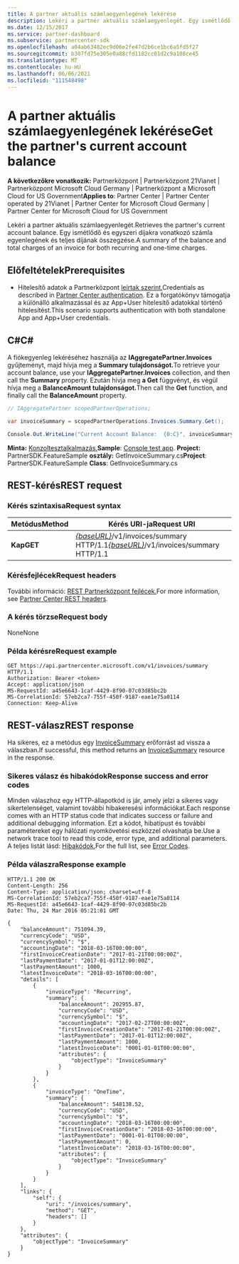```yaml
---
title: A partner aktuális számlaegyenlegének lekérése
description: Lekéri a partner aktuális számlaegyenlegét. Egy ismétlődő és egyszeri díjakra vonatkozó számla egyenlegének és teljes díjának összegzése.
ms.date: 12/15/2017
ms.service: partner-dashboard
ms.subservice: partnercenter-sdk
ms.openlocfilehash: a04ab63482ec9d06e2fe47d2b6ce1bc6a5fd5f27
ms.sourcegitcommit: b307fd75e305e0a88cfd1182cc01d2c9a108ce45
ms.translationtype: MT
ms.contentlocale: hu-HU
ms.lasthandoff: 06/06/2021
ms.locfileid: "111548498"
---
```

# <a name="get-the-partners-current-account-balance"></a><span data-ttu-id="6d808-104">A partner aktuális számlaegyenlegének lekérése</span><span class="sxs-lookup"><span data-stu-id="6d808-104">Get the partner's current account balance</span></span>

<span data-ttu-id="6d808-105">**A következőkre vonatkozik:** Partnerközpont | Partnerközpont 21Vianet | Partnerközpont Microsoft Cloud Germany | Partnerközpont a Microsoft Cloud for US Government</span><span class="sxs-lookup"><span data-stu-id="6d808-105">**Applies to**: Partner Center | Partner Center operated by 21Vianet | Partner Center for Microsoft Cloud Germany | Partner Center for Microsoft Cloud for US Government</span></span>

<span data-ttu-id="6d808-106">Lekéri a partner aktuális számlaegyenlegét.</span><span class="sxs-lookup"><span data-stu-id="6d808-106">Retrieves the partner's current account balance.</span></span> <span data-ttu-id="6d808-107">Egy ismétlődő és egyszeri díjakra vonatkozó számla egyenlegének és teljes díjának összegzése.</span><span class="sxs-lookup"><span data-stu-id="6d808-107">A summary of the balance and total charges of an invoice for both recurring and one-time charges.</span></span>

## <a name="prerequisites"></a><span data-ttu-id="6d808-108">Előfeltételek</span><span class="sxs-lookup"><span data-stu-id="6d808-108">Prerequisites</span></span>

- <span data-ttu-id="6d808-109">Hitelesítő adatok a Partnerközpont [leírtak szerint.](partner-center-authentication.md)</span><span class="sxs-lookup"><span data-stu-id="6d808-109">Credentials as described in [Partner Center authentication](partner-center-authentication.md).</span></span> <span data-ttu-id="6d808-110">Ez a forgatókönyv támogatja a különálló alkalmazással és az App+User hitelesítő adatokkal történő hitelesítést.</span><span class="sxs-lookup"><span data-stu-id="6d808-110">This scenario supports authentication with both standalone App and App+User credentials.</span></span>

## <a name="c"></a><span data-ttu-id="6d808-111">C\#</span><span class="sxs-lookup"><span data-stu-id="6d808-111">C\#</span></span>

<span data-ttu-id="6d808-112">A fiókegyenleg lekéréséhez használja az **IAggregatePartner.Invoices** gyűjteményt, majd hívja meg a **Summary tulajdonságot.**</span><span class="sxs-lookup"><span data-stu-id="6d808-112">To retrieve your account balance, use your **IAggregatePartner.Invoices** collection, and then call the **Summary** property.</span></span> <span data-ttu-id="6d808-113">Ezután hívja meg **a Get** függvényt, és végül hívja meg a **BalanceAmount tulajdonságot.**</span><span class="sxs-lookup"><span data-stu-id="6d808-113">Then call the **Get** function, and finally call the **BalanceAmount** property.</span></span>

``` csharp
// IAggregatePartner scopedPartnerOperations;

var invoiceSummary = scopedPartnerOperations.Invoices.Summary.Get();

Console.Out.WriteLine("Current Account Balance:  {0:C}", invoiceSummary.BalanceAmount);
```

<span data-ttu-id="6d808-114">**Minta:** [Konzoltesztalkalmazás.](console-test-app.md)</span><span class="sxs-lookup"><span data-stu-id="6d808-114">**Sample**: [Console test app](console-test-app.md).</span></span> <span data-ttu-id="6d808-115">**Project:** PartnerSDK.FeatureSample **osztály:** GetInvoiceSummary.cs</span><span class="sxs-lookup"><span data-stu-id="6d808-115">**Project**: PartnerSDK.FeatureSample **Class**: GetInvoiceSummary.cs</span></span>

## <a name="rest-request"></a><span data-ttu-id="6d808-116">REST-kérés</span><span class="sxs-lookup"><span data-stu-id="6d808-116">REST request</span></span>

### <a name="request-syntax"></a><span data-ttu-id="6d808-117">Kérés szintaxisa</span><span class="sxs-lookup"><span data-stu-id="6d808-117">Request syntax</span></span>

| <span data-ttu-id="6d808-118">Metódus</span><span class="sxs-lookup"><span data-stu-id="6d808-118">Method</span></span>  | <span data-ttu-id="6d808-119">Kérés URI-ja</span><span class="sxs-lookup"><span data-stu-id="6d808-119">Request URI</span></span>                                                              |
|---------|--------------------------------------------------------------------------|
| <span data-ttu-id="6d808-120">**Kap**</span><span class="sxs-lookup"><span data-stu-id="6d808-120">**GET**</span></span> | <span data-ttu-id="6d808-121">[*{baseURL}*](partner-center-rest-urls.md)/v1/invoices/summary HTTP/1.1</span><span class="sxs-lookup"><span data-stu-id="6d808-121">[*{baseURL}*](partner-center-rest-urls.md)/v1/invoices/summary HTTP/1.1</span></span>  |

### <a name="request-headers"></a><span data-ttu-id="6d808-122">Kérésfejlécek</span><span class="sxs-lookup"><span data-stu-id="6d808-122">Request headers</span></span>

<span data-ttu-id="6d808-123">További információ: [REST Partnerközpont fejlécek.](headers.md)</span><span class="sxs-lookup"><span data-stu-id="6d808-123">For more information, see [Partner Center REST headers](headers.md).</span></span>

### <a name="request-body"></a><span data-ttu-id="6d808-124">A kérés törzse</span><span class="sxs-lookup"><span data-stu-id="6d808-124">Request body</span></span>

<span data-ttu-id="6d808-125">None</span><span class="sxs-lookup"><span data-stu-id="6d808-125">None</span></span>

### <a name="request-example"></a><span data-ttu-id="6d808-126">Példa kérésre</span><span class="sxs-lookup"><span data-stu-id="6d808-126">Request example</span></span>

```http
GET https://api.partnercenter.microsoft.com/v1/invoices/summary HTTP/1.1
Authorization: Bearer <token>
Accept: application/json
MS-RequestId: a45e6643-1caf-4429-8f90-07c03d85bc2b
MS-CorrelationId: 57eb2ca7-755f-450f-9187-eae1e75a0114
Connection: Keep-Alive
```

## <a name="rest-response"></a><span data-ttu-id="6d808-127">REST-válasz</span><span class="sxs-lookup"><span data-stu-id="6d808-127">REST response</span></span>

<span data-ttu-id="6d808-128">Ha sikeres, ez a metódus egy [InvoiceSummary](invoice-resources.md#invoicesummary) erőforrást ad vissza a válaszban.</span><span class="sxs-lookup"><span data-stu-id="6d808-128">If successful, this method returns an [InvoiceSummary](invoice-resources.md#invoicesummary) resource in the response.</span></span>

### <a name="response-success-and-error-codes"></a><span data-ttu-id="6d808-129">Sikeres válasz és hibakódok</span><span class="sxs-lookup"><span data-stu-id="6d808-129">Response success and error codes</span></span>

<span data-ttu-id="6d808-130">Minden válaszhoz egy HTTP-állapotkód is jár, amely jelzi a sikeres vagy sikertelenséget, valamint további hibakeresési információkat.</span><span class="sxs-lookup"><span data-stu-id="6d808-130">Each response comes with an HTTP status code that indicates success or failure and additional debugging information.</span></span> <span data-ttu-id="6d808-131">Ezt a kódot, hibatípust és további paramétereket egy hálózati nyomkövetési eszközzel olvashatja be.</span><span class="sxs-lookup"><span data-stu-id="6d808-131">Use a network trace tool to read this code, error type, and additional parameters.</span></span> <span data-ttu-id="6d808-132">A teljes listát lásd: [Hibakódok.](error-codes.md)</span><span class="sxs-lookup"><span data-stu-id="6d808-132">For the full list, see [Error Codes](error-codes.md).</span></span>

### <a name="response-example"></a><span data-ttu-id="6d808-133">Példa válaszra</span><span class="sxs-lookup"><span data-stu-id="6d808-133">Response example</span></span>

```http
HTTP/1.1 200 OK
Content-Length: 256
Content-Type: application/json; charset=utf-8
MS-CorrelationId: 57eb2ca7-755f-450f-9187-eae1e75a0114
MS-RequestId: a45e6643-1caf-4429-8f90-07c03d85bc2b
Date: Thu, 24 Mar 2016 05:21:01 GMT

{
    "balanceAmount": 751094.39,
    "currencyCode": "USD",
    "currencySymbol": "$",
    "accountingDate": "2018-03-16T00:00:00",
    "firstInvoiceCreationDate": "2017-01-21T00:00:00Z",
    "lastPaymentDate": "2017-01-01T12:00:00Z",
    "lastPaymentAmount": 1000,
    "latestInvoiceDate": "2018-03-16T00:00:00",
    "details": [
        {
            "invoiceType": "Recurring",
            "summary": {
                "balanceAmount": 202955.87,
                "currencyCode": "USD",
                "currencySymbol": "$",
                "accountingDate": "2017-02-27T00:00:00Z",
                "firstInvoiceCreationDate": "2017-01-21T00:00:00Z",
                "lastPaymentDate": "2017-01-01T12:00:00Z",
                "lastPaymentAmount": 1000,
                "latestInvoiceDate": "0001-01-01T00:00:00",
                "attributes": {
                    "objectType": "InvoiceSummary"
                }
            }
        },
        {
            "invoiceType": "OneTime",
            "summary": {
                "balanceAmount": 548138.52,
                "currencyCode": "USD",
                "currencySymbol": "$",
                "accountingDate": "2018-03-16T00:00:00",
                "firstInvoiceCreationDate": "2018-03-16T00:00:00",
                "lastPaymentDate": "0001-01-01T00:00:00",
                "lastPaymentAmount": 0,
                "latestInvoiceDate": "2018-03-16T00:00:00",
                "attributes": {
                    "objectType": "InvoiceSummary"
                }
            }
        }
    ],
    "links": {
        "self": {
            "uri": "/invoices/summary",
            "method": "GET",
            "headers": []
        }
    },
    "attributes": {
        "objectType": "InvoiceSummary"
    }
}
```
